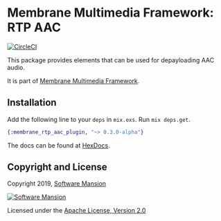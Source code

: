 # Membrane Multimedia Framework: RTP AAC 

[![CircleCI](https://circleci.com/gh/membraneframework/membrane_rtp_aac_plugin.svg?style=svg)](https://circleci.com/gh/membraneframework/membrane_rtp_aac_plugin)


This package provides elements that can be used for depayloading AAC audio.

It is part of [Membrane Multimedia Framework](https://membraneframework.org).

## Installation

Add the following line to your `deps` in `mix.exs`. Run `mix deps.get`.

```elixir
{:membrane_rtp_aac_plugin, "~> 0.3.0-alpha"}
```

The docs can be found at [HexDocs](https://hexdocs.pm/membrane_rtp_aac_plugin).

## Copyright and License

Copyright 2019, [Software Mansion](https://swmansion.com/?utm_source=git&utm_medium=readme&utm_campaign=membrane_rtp_aac_plugin)

[![Software Mansion](https://membraneframework.github.io/static/logo/swm_logo_readme.png)](https://swmansion.com/?utm_source=git&utm_medium=readme&utm_campaign=membrane_rtp_aac_plugin)

Licensed under the [Apache License, Version 2.0](LICENSE)
